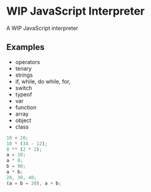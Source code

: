 # WIP JavaScript Interpreter

A WIP JavaScript interpreter

## Examples

-   operators
-   tenary
-   strings
-   if, while, do while, for,
-   switch
-   typeof
-   var
-   function
-   array
-   object
-   class

```js
10 + 20;
10 * (34 - 12);
8 ** (2 * 2);
a = 10;
a * 8;
b = 90;
a * b;
20, 30, 40;
(a = b = 20), a + b;
```
